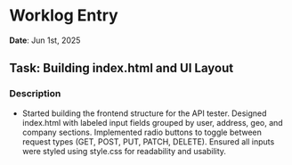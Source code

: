 # Worklog Entry
**Date**: Jun 1st, 2025

## Task: Building index.html and UI Layout

### Description
- Started building the frontend structure for the API tester. Designed index.html with labeled input fields grouped by user, address, geo, and company sections. Implemented radio buttons to toggle between request types (GET, POST, PUT, PATCH, DELETE). Ensured all inputs were styled using style.css for readability and usability.